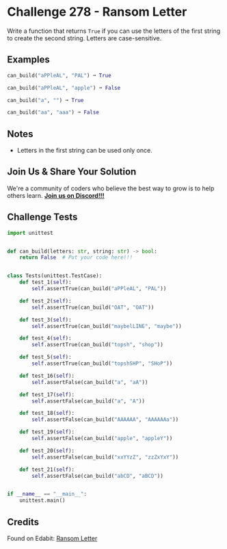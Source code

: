 # Challenge 278 - Ransom Letter

Write a function that returns `True` if you can use the letters of the first string to create the second string. Letters are case-sensitive.

## Examples
```python
can_build("aPPleAL", "PAL") ➞ True

can_build("aPPleAL", "apple") ➞ False

can_build("a", "") ➞ True

can_build("aa", "aaa") ➞ False
```
## Notes

- Letters in the first string can be used only once.

## Join Us & Share Your Solution

We're a community of coders who believe the best way to grow is to help others learn. **[Join us on Discord!!!]("https"://discord.gg/sfHykntuGy)**

## Challenge Tests
```python
import unittest


def can_build(letters: str, string: str) -> bool:
    return False  # Put your code here!!!


class Tests(unittest.TestCase):
    def test_1(self):
        self.assertTrue(can_build("aPPleAL", "PAL"))

    def test_2(self):
        self.assertTrue(can_build("OAT", "OAT"))

    def test_3(self):
        self.assertTrue(can_build("maybelLINE", "maybe"))

    def test_4(self):
        self.assertTrue(can_build("topsh", "shop"))

    def test_5(self):
        self.assertTrue(can_build("topshSHP", "SHoP"))

    def test_16(self):
        self.assertFalse(can_build("a", "aA"))

    def test_17(self):
        self.assertFalse(can_build("a", "A"))

    def test_18(self):
        self.assertFalse(can_build("AAAAAA", "AAAAAAa"))

    def test_19(self):
        self.assertFalse(can_build("apple", "appleY"))

    def test_20(self):
        self.assertFalse(can_build("xxYYzZ", "zzZxYxY"))

    def test_21(self):
        self.assertFalse(can_build("abCD", "aBCD"))


if __name__ == "__main__":
    unittest.main()
```
## Credits

Found on Edabit: [Ransom Letter](https://edabit.com/challenge/EHzL3v25wYp7E4AFC)
